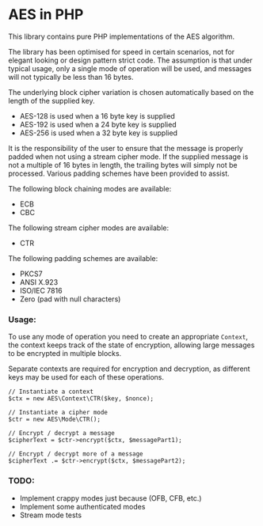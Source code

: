 AES in PHP
==========

This library contains pure PHP implementations of the AES algorithm.

The library has been optimised for speed in certain scenarios, not for elegant looking or design pattern strict code. The assumption is that under typical usage, only a single mode of operation will be used, and messages will not typically be less than 16 bytes.

The underlying block cipher variation is chosen automatically based on the length of the supplied key.

 - AES-128 is used when a 16 byte key is supplied
 - AES-192 is used when a 24 byte key is supplied
 - AES-256 is used when a 32 byte key is supplied

It is the responsibility of the user to ensure that the message is properly padded when not using a stream cipher mode. If the supplied message is not a multiple of 16 bytes in length, the trailing bytes will simply not be processed. Various padding schemes have been provided to assist.

The following block chaining modes are available:

 - ECB
 - CBC

The following stream cipher modes are available:

 - CTR

The following padding schemes are available:

 - PKCS7
 - ANSI X.923
 - ISO/IEC 7816
 - Zero (pad with null characters)

### Usage:

To use any mode of operation you need to create an appropriate `Context`, the context keeps track of the state of encryption, allowing large messages to be encrypted in multiple blocks.

Separate contexts are required for encryption and decryption, as different keys may be used for each of these operations.

```
// Instantiate a context
$ctx = new AES\Context\CTR($key, $nonce);

// Instantiate a cipher mode
$ctr = new AES\Mode\CTR();

// Encrypt / decrypt a message
$cipherText = $ctr->encrypt($ctx, $messagePart1);

// Encrypt / decrypt more of a message
$cipherText .= $ctr->encrypt($ctx, $messagePart2);
```

### TODO:
 - Implement crappy modes just because (OFB, CFB, etc.)
 - Implement some authenticated modes
 - Stream mode tests
